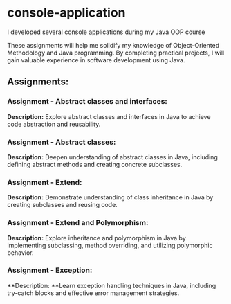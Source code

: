# console-application
I developed several console applications during my Java OOP course

These assignments will help me solidify my knowledge of Object-Oriented Methodology and Java programming.
By completing practical projects, I will gain valuable experience in software development using Java.

## Assignments:

### Assignment - Abstract classes and interfaces:
**Description:** Explore abstract classes and interfaces in Java to achieve code abstraction and reusability.

### Assignment - Abstract classes:
**Description:** Deepen understanding of abstract classes in Java, including defining abstract methods and creating concrete subclasses.

### Assignment - Extend:
**Description:** Demonstrate understanding of class inheritance in Java by creating subclasses and reusing code.

### Assignment - Extend and Polymorphism:
**Description:** Explore inheritance and polymorphism in Java by implementing subclassing, method overriding, and utilizing polymorphic behavior.

### Assignment - Exception:
**Description: **Learn exception handling techniques in Java, including try-catch blocks and effective error management strategies.
